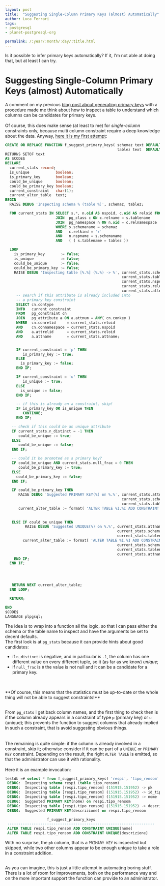 ```yaml
---
layout: post
title:  "Suggesting Single-Column Primary Keys (almost) Automatically"
author: Luca Ferrari
tags:
- postgresql
- planet-postgresql-org

permalink: /:year/:month/:day/:title.html
---
```

Is it possible to infer primary keys automatically? If it, I'm not able at doing that, but at least I can try.

# Suggesting Single-Column Primary Keys (almost) Automatically

A comment on my previous [blog post about generating primary keys](https://fluca1978.github.io/2019/07/09/GeneratePrimaryKeys.html) with a procedure made me think about how to inspect a table to understand which columns can be candidates for primary keys.
<br/>
<br/>
Of course, this does make sense (at least to me) for *single-column* constraints only, because multi column constraint require a deep knowledge about the data. Anyway, [here it is my first attempt](https://github.com/fluca1978/fluca1978-pg-utils/blob/master/examples/suggest_primary_keys.sql):

```sql
CREATE OR REPLACE FUNCTION f_suggest_primary_keys( schemaz text DEFAULT 'public',
                                                   tablez text  DEFAULT NULL )
RETURNS SETOF text
AS $CODE$
DECLARE
  current_stats record;
  is_unique            boolean;
  is_primary_key       boolean;
  could_be_unique      boolean;
  could_be_primary_key boolean;
  current_constraint   char(1);
  current_alter_table  text;
BEGIN
  RAISE DEBUG 'Inspecting schema % (table %)', schemaz, tablez;

  FOR current_stats IN SELECT s.*, n.oid AS nspoid, c.oid AS reloid FROM pg_stats s
                       JOIN  pg_class c ON c.relname = s.tablename
                       JOIN  pg_namespace n ON n.oid = c.relnamespace
                       WHERE s.schemaname = schemaz
                       AND   c.relkind = 'r'
                       AND   n.nspname = s.schemaname
                       AND   ( ( s.tablename = tablez ))

  LOOP
    is_primary_key       := false;
    is_unique            := false;
    could_be_unique      := false;
    could_be_primary_key := false;
    RAISE DEBUG 'Inspecting table [%.%] (%.%) -> %', current_stats.schemaname,
                                                     current_stats.tablename,
                                                     current_stats.nspoid,
                                                     current_stats.reloid,
                                                     current_stats.attname;
     -- search if this attribute is already included into
     -- a primary key constraint
     SELECT cn.contype
     INTO   current_constraint
     FROM   pg_constraint cn
     JOIN   pg_attribute a ON a.attnum = ANY( cn.conkey )
     WHERE  cn.conrelid     = current_stats.reloid
     AND    cn.connamespace = current_stats.nspoid
     AND    a.attrelid      = current_stats.reloid
     AND    a.attname       = current_stats.attname;


     IF current_constraint = 'p' THEN
        is_primary_key := true;
     ELSE
       is_primary_key := false;
     END IF;

     IF current_constraint = 'u' THEN
        is_unique := true;
     ELSE
       is_unique := false;
     END IF;

     -- if this is already on a constraint, skip!
     IF is_primary_key OR is_unique THEN
        CONTINUE;
     END IF;

   -- check if this could be an unique attribute
   IF current_stats.n_distinct = -1 THEN
      could_be_unique := true;
   ELSE
      could_be_unique := false;
   END IF;

   -- could it be promoted as a primary key?
   IF could_be_unique AND current_stats.null_frac = 0 THEN
      could_be_primary_key := true;
   ELSE
     could_be_primary_key := false;
   END IF;

   IF could_be_primary_key THEN
      RAISE DEBUG 'Suggested PRIMARY KEY(%) on %.%', current_stats.attname,
                                                     current_stats.schemaname,
                                                     current_stats.tablename;
      current_alter_table := format( 'ALTER TABLE %I.%I ADD CONSTRAINT UNIQUE(%I)', current_stats.schemaname,
                                                                                    current_stats.tablename,
                                                                                    current_stats.attname );
   ELSE IF could_be_unique THEN
         RAISE DEBUG 'Suggested UNIQUE(%) on %.%', current_stats.attname,
                                                   current_stats.schemaname,
                                                   current_stats.tablename;
        current_alter_table := format( 'ALTER TABLE %I.%I ADD CONSTRAINT PRIMARY KEY(%I)',
                                                   current_stats.schemaname,
                                                   current_stats.tablename,
                                                   current_stats.attname );
    END IF;
  END IF;




   RETURN NEXT current_alter_table;
  END LOOP;

  RETURN;

END
$CODE$
LANGUAGE plpgsql;
```

The idea is to wrap into a function all the logic, so that I can pass either the schema or the table name to inspect and have the arguments be set to decent defaults.
<br/>
The first look is at `pg_stats` because it can provide hints about good candidates:
- if `n_distinct` is negative, and in particular is `-1`, the column has one different value on every different tuple, so it (as far as we know) *unique*;
- if `null_frac` is `0` the value is not null and it can be a candidate for a primary key.

<br/>
<br/>
**Of course, this means that the statistics must be up-to-date or the whole thing will not be able to suggest constraints!**
<br/>
<br/>

From `pg_stats` I get back column names, and the first thing to check then is if the column already appears in a constraint of type `p` (primary key) or `u` (unique); this prevents the function to suggest columns that already implied in such a  constraint, that is avoid suggesting obvious things.
<br>
<br/>
<br/>
The remaining is quite simple: if the column is already involved in a constraint, skip it; otherwise consider if it can be part of a `UNIQUE` or `PRIMARY KEY` constraint. Depending on the result, the right `ALTER TABLE` is emitted, so that the administrator can use it with rationality.
<br>
<br>
Here it is an example invocation:
```sql
testdb =# select * from f_suggest_primary_keys( 'respi', 'tipo_rensom' );
 DEBUG:  Inspecting schema respi (table tipo_rensom)
 DEBUG:  Inspecting table [respi.tipo_rensom] (151915.151952) -> pk
 DEBUG:  Inspecting table [respi.tipo_rensom] (151915.151952) -> id_tipo_rensom
 DEBUG:  Inspecting table [respi.tipo_rensom] (151915.151952) -> nome
 DEBUG:  Suggested PRIMARY KEY(nome) on respi.tipo_rensom
 DEBUG:  Inspecting table [respi.tipo_rensom] (151915.151952) -> descrizione
 DEBUG:  Suggested PRIMARY KEY(descrizione) on respi.tipo_rensom

                   f_suggest_primary_keys
 -------------------------------------------------------------------
 ALTER TABLE respi.tipo_rensom ADD CONSTRAINT UNIQUE(nome)
 ALTER TABLE respi.tipo_rensom ADD CONSTRAINT UNIQUE(descrizione)
```

With no surprise, the `pk` column, that is a `PRIMARY KEY` is inspected but skipped, while two other columns appear to be enough unique to take a role in a constraint addition.

<br/>
As you can imagine, this is just a little attempt in automating boring stuff. There is a lot of room for improvements, both on the performance way and on the more important support the function can provide to an administrator.
